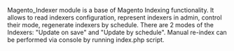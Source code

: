 Magento_Indexer module is a base of Magento Indexing functionality.
It allows to read indexers configuration, represent indexers in admin, control their mode, regenerate indexers by schedule.
There are 2 modes of the Indexers: "Update on save" and "Update by schedule".
Manual re-index can be performed via console by running index.php script.
